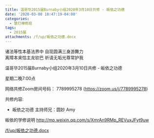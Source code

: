 ```yaml
---
title: 温哥华2015届Burnaby小组2020年3月10日共修 - 皈依之功德
date: '2020-03-08 18:47:19-04:00'
categories:
  - 慧灯禅修班
tags:
  - 2015届
attachments: /f/up/皈依之功德.docx
---
```

诸法等性本基法界中 自现圆满三身游舞力   
离障本来怙主龙钦巴 祈请无垢光尊常护我

温哥华2015届Burnaby小组2020年3月10日共修 - 皈依之功德

星期二晚7:00点 

网络共修Zoom房间号码： 7789995278 (<https://zoom.us/j/7789995278>)

共修内容: 

- 皈依之功德
主持师兄：圆妙 Amy

皈依的学修说明 <http://mp.weixin.qq.com/s/XmrAn9RMp_REVuxJFyt9uw>

[/f/up/皈依之功德.docx](https://s3.ap-northeast-1.wasabisys.com/hdcx/hdv/f/up/皈依之功德.docx)